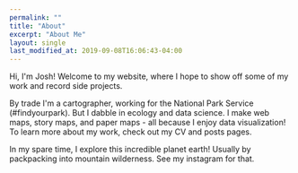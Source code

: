 ```yaml
---
permalink: ""
title: "About"
excerpt: "About Me"
layout: single
last_modified_at: 2019-09-08T16:06:43-04:00
---
```


Hi, I'm Josh!  Welcome to my website, where I hope to show off some of my work and record side projects.

By trade I'm a cartographer, working for the National Park Service (#findyourpark).  But I dabble in ecology and data science.  I make web maps, story maps, and paper maps - all because I enjoy data visualization!  To learn more about my work, check out my CV and posts pages.

In my spare time, I explore this incredible planet earth!  Usually by packpacking into mountain wilderness.  See my instagram for that.
